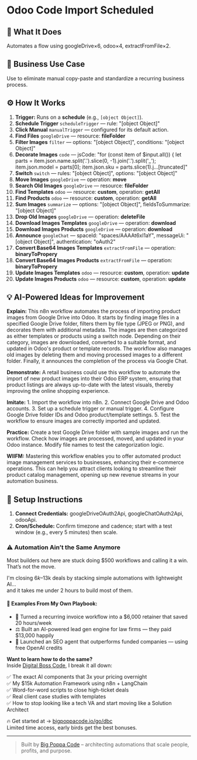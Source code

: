 # Odoo Code Import Scheduled
  ## 🚀 What It Does
  Automates a flow using googleDrive×6, odoo×4, extractFromFile×2.
  
  ## 💼 Business Use Case
  Use to eliminate manual copy-paste and standardize a recurring business process.
  
  ## ⚙️ How It Works
  1. **Trigger:** Runs on a **schedule** (e.g., `[object Object]`).
  2. **Schedule Trigger** `scheduleTrigger` — rule: "[object Object]"
3. **Click Manual** `manualTrigger` — configured for its default action.
4. **Find Files** `googleDrive` — resource: **fileFolder**
5. **Filter Images** `filter` — options: "[object Object]", conditions: "[object Object]"
6. **Decorate Images** `code` — jsCode: "for (const item of $input.all()) {
    let parts = item.json.name.split('.').slice(0, -1).join('.').split('_');
    item.json.model = parts[0];
    item.json.sku = parts.slice(1).j…[truncated]"
7. **Switch** `switch` — rules: "[object Object]", options: "[object Object]"
8. **Move Images** `googleDrive` — operation: **move**
9. **Search Old Images** `googleDrive` — resource: **fileFolder**
10. **Find Templates** `odoo` — resource: **custom**, operation: **getAll**
11. **Find Products** `odoo` — resource: **custom**, operation: **getAll**
12. **Sum Images** `summarize` — options: "[object Object]", fieldsToSummarize: "[object Object]"
13. **Drop Old Images** `googleDrive` — operation: **deleteFile**
14. **Download Images Templates** `googleDrive` — operation: **download**
15. **Download Images Products** `googleDrive` — operation: **download**
16. **Announce** `googleChat` — spaceId: "spaces/AAAAt6xI1aY", messageUi: "[object Object]", authentication: "oAuth2"
17. **Convert Base64 Images Templates** `extractFromFile` — operation: **binaryToPropery**
18. **Convert Base64 Images Products** `extractFromFile` — operation: **binaryToPropery**
19. **Update Images Templates** `odoo` — resource: **custom**, operation: **update**
20. **Update Images Products** `odoo` — resource: **custom**, operation: **update**
  
  ## 💡 AI-Powered Ideas for Improvement
  **Explain:** This n8n workflow automates the process of importing product images from Google Drive into Odoo. It starts by finding image files in a specified Google Drive folder, filters them by file type (JPEG or PNG), and decorates them with additional metadata. The images are then categorized as either templates or products using a switch node. Depending on their category, images are downloaded, converted to a suitable format, and updated in Odoo's product or template records. The workflow also manages old images by deleting them and moving processed images to a different folder. Finally, it announces the completion of the process via Google Chat.

**Demonstrate:** A retail business could use this workflow to automate the import of new product images into their Odoo ERP system, ensuring that product listings are always up-to-date with the latest visuals, thereby improving the online shopping experience.

**Imitate:** 1. Import the workflow into n8n. 2. Connect Google Drive and Odoo accounts. 3. Set up a schedule trigger or manual trigger. 4. Configure Google Drive folder IDs and Odoo product/template settings. 5. Test the workflow to ensure images are correctly imported and updated.

**Practice:** Create a test Google Drive folder with sample images and run the workflow. Check how images are processed, moved, and updated in your Odoo instance. Modify file names to test the categorization logic.

**WIIFM:** Mastering this workflow enables you to offer automated product image management services to businesses, enhancing their e-commerce operations. This can help you attract clients looking to streamline their product catalog management, opening up new revenue streams in your automation business.
  
  ## 🔧 Setup Instructions
  1. **Connect Credentials:** googleDriveOAuth2Api, googleChatOAuth2Api, odooApi.
2. **Cron/Schedule:** Confirm timezone and cadence; start with a test window (e.g., every 5 minutes) then scale.
  
### ⚠️ Automation Ain’t the Same Anymore

Most builders out here are stuck doing $500 workflows and calling it a win.  
That’s not the move.  

I'm closing $6k–$13k deals by stacking simple automations with lightweight AI...  
and it takes me under 2 hours to build most of them.

#### 🧠 Examples From My Own Playbook:
- 🔁 Turned a recurring invoice workflow into a $6,000 retainer that saved 20 hours/week  
- ⚖️ Built an AI-powered lead gen engine for law firms — they paid $13,000 happily  
- 🚀 Launched an SEO agent that outperforms funded companies — using free OpenAI credits  

**Want to learn how to do the same?**  
Inside [Digital Boss Code](https://bigpoppacode.io/go/dbc), I break it all down:

✅ The exact AI components that 3x your pricing overnight  
✅ My $15k Automation Framework using n8n + LangChain  
✅ Word-for-word scripts to close high-ticket deals  
✅ Real client case studies with templates  
✅ How to stop looking like a tech VA and start moving like a Solution Architect  

🔥 Get started at → [bigpoppacode.io/go/dbc](https://bigpoppacode.io/go/dbc)  
Limited time access, early birds get the best bonuses.

---
> Built by [Big Poppa Code](https://bigpoppacode.io) – architecting automations that scale people, profits, and purpose.
  